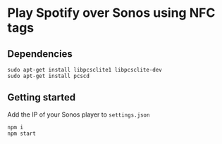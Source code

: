 # Play Spotify over Sonos using NFC tags

## Dependencies

```
sudo apt-get install libpcsclite1 libpcsclite-dev
sudo apt-get install pcscd
```

## Getting started

Add the IP of your Sonos player to `settings.json`

```
npm i
npm start
```
